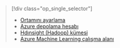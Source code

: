 > [!div class="op_single_selector"]
> * [Ortamını ayarlama](../articles/machine-learning/team-data-science-process/environment-setup.md)
> * [Azure depolama hesabı](../articles/storage/common/storage-create-storage-account.md)
> * [Hdınsight (Hadoop) kümesi](../articles/machine-learning/team-data-science-process/customize-hadoop-cluster.md)
> * [Azure Machine Learning çalışma alanı](../articles/machine-learning/studio/create-workspace.md)
> 
> 

